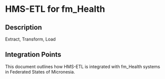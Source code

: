 # HMS-ETL for fm_Health

## Description

Extract, Transform, Load

## Integration Points

This document outlines how HMS-ETL is integrated with fm_Health systems in Federated States of Micronesia.
